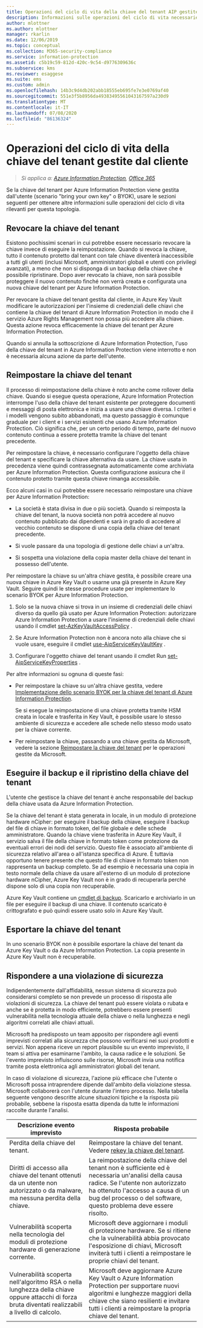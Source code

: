 ```yaml
---
title: Operazioni del ciclo di vita della chiave del tenant AIP gestite dal cliente
description: Informazioni sulle operazioni del ciclo di vita necessarie per la gestione da parte dell'utente della chiave del tenant per Azure Information Protection (scenario "bring your own key" o BYOK).
author: mlottner
ms.author: mlottner
manager: rkarlin
ms.date: 12/06/2019
ms.topic: conceptual
ms.collection: M365-security-compliance
ms.service: information-protection
ms.assetid: c5b19c59-812d-420c-9c54-d9776309636c
ms.subservice: kms
ms.reviewer: esaggese
ms.suite: ems
ms.custom: admin
ms.openlocfilehash: 14b3c9d4db202abb18555eb695fe7e3e0769af40
ms.sourcegitcommit: 551e3f5b8956da49383495561043167597a230d9
ms.translationtype: MT
ms.contentlocale: it-IT
ms.lasthandoff: 07/08/2020
ms.locfileid: "86136324"
---
```

# <a name="customer-managed-tenant-key-life-cycle-operations"></a>Operazioni del ciclo di vita della chiave del tenant gestite dal cliente

>*Si applica a: [Azure Information Protection](https://azure.microsoft.com/pricing/details/information-protection), [Office 365](https://download.microsoft.com/download/E/C/F/ECF42E71-4EC0-48FF-AA00-577AC14D5B5C/Azure_Information_Protection_licensing_datasheet_EN-US.pdf)*

Se la chiave del tenant per Azure Information Protection viene gestita dall'utente (scenario "bring your own key" o BYOK), usare le sezioni seguenti per ottenere altre informazioni sulle operazioni del ciclo di vita rilevanti per questa topologia.

## <a name="revoke-your-tenant-key"></a>Revocare la chiave del tenant

Esistono pochissimi scenari in cui potrebbe essere necessario revocare la chiave invece di eseguire la reimpostazione. Quando si revoca la chiave, tutto il contenuto protetto dal tenant con tale chiave diventerà inaccessibile a tutti gli utenti (inclusi Microsoft, amministratori globali e utenti con privilegi avanzati), a meno che non si disponga di un backup della chiave che è possibile ripristinare. Dopo aver revocato la chiave, non sarà possibile proteggere il nuovo contenuto finché non verrà creata e configurata una nuova chiave del tenant per Azure Information Protection. 

Per revocare la chiave del tenant gestita dal cliente, in Azure Key Vault modificare le autorizzazioni per l'insieme di credenziali delle chiavi che contiene la chiave del tenant di Azure Information Protection in modo che il servizio Azure Rights Management non possa più accedere alla chiave. Questa azione revoca efficacemente la chiave del tenant per Azure Information Protection.

Quando si annulla la sottoscrizione di Azure Information Protection, l'uso della chiave del tenant in Azure Information Protection viene interrotto e non è necessaria alcuna azione da parte dell'utente.

## <a name="rekey-your-tenant-key"></a>Reimpostare la chiave del tenant
Il processo di reimpostazione della chiave è noto anche come rollover della chiave. Quando si esegue questa operazione, Azure Information Protection interrompe l'uso della chiave del tenant esistente per proteggere documenti e messaggi di posta elettronica e inizia a usare una chiave diversa. I criteri e i modelli vengono subito abbandonati, ma questo passaggio è comunque graduale per i client e i servizi esistenti che usano Azure Information Protection. Ciò significa che, per un certo periodo di tempo, parte del nuovo contenuto continua a essere protetta tramite la chiave del tenant precedente.

Per reimpostare la chiave, è necessario configurare l'oggetto della chiave del tenant e specificare la chiave alternativa da usare. La chiave usata in precedenza viene quindi contrassegnata automaticamente come archiviata per Azure Information Protection. Questa configurazione assicura che il contenuto protetto tramite questa chiave rimanga accessibile.

Ecco alcuni casi in cui potrebbe essere necessario reimpostare una chiave per Azure Information Protection:

- La società è stata divisa in due o più società. Quando si reimposta la chiave del tenant, la nuova società non potrà accedere al nuovo contenuto pubblicato dai dipendenti e sarà in grado di accedere al vecchio contenuto se dispone di una copia della chiave del tenant precedente.

- Si vuole passare da una topologia di gestione delle chiavi a un'altra. 

- Si sospetta una violazione della copia master della chiave del tenant in possesso dell'utente.

Per reimpostare la chiave su un'altra chiave gestita, è possibile creare una nuova chiave in Azure Key Vault o usarne una già presente in Azure Key Vault. Seguire quindi le stesse procedure usate per implementare lo scenario BYOK per Azure Information Protection. 

1. Solo se la nuova chiave si trova in un insieme di credenziali delle chiavi diverso da quello già usato per Azure Information Protection: autorizzare Azure Information Protection a usare l'insieme di credenziali delle chiavi usando il cmdlet [set-AzKeyVaultAccessPolicy](/powershell/module/az.keyvault/set-azkeyvaultaccesspolicy) .

2. Se Azure Information Protection non è ancora noto alla chiave che si vuole usare, eseguire il cmdlet [use-AipServiceKeyVaultKey](/powershell/module/aipservice/use-aipservicekeyvaultkey) .

3. Configurare l'oggetto chiave del tenant usando il cmdlet Run [set-AipServiceKeyProperties](/powershell/module/aipservice/set-aipservicekeyproperties) .

Per altre informazioni su ognuna di queste fasi:

- Per reimpostare la chiave su un'altra chiave gestita, vedere [Implementazione dello scenario BYOK per la chiave del tenant di Azure Information Protection](plan-implement-tenant-key.md#implementing-byok-for-your-azure-information-protection-tenant-key).
    
    Se si esegue la reimpostazione di una chiave protetta tramite HSM creata in locale e trasferita in Key Vault, è possibile usare lo stesso ambiente di sicurezza e accedere alle schede nello stesso modo usato per la chiave corrente.

- Per reimpostare la chiave, passando a una chiave gestita da Microsoft, vedere la sezione [Reimpostare la chiave del tenant](operations-microsoft-managed-tenant-key.md#rekey-your-tenant-key) per le operazioni gestite da Microsoft.

## <a name="backup-and-recover-your-tenant-key"></a>Eseguire il backup e il ripristino della chiave del tenant
L'utente che gestisce la chiave del tenant è anche responsabile del backup della chiave usata da Azure Information Protection. 

Se la chiave del tenant è stata generata in locale, in un modulo di protezione hardware nCipher: per eseguire il backup della chiave, eseguire il backup del file di chiave in formato token, del file globale e delle schede amministratore. Quando la chiave viene trasferita in Azure Key Vault, il servizio salva il file della chiave in formato token come protezione da eventuali errori dei nodi del servizio. Questo file è associato all'ambiente di sicurezza relativo all'area o all'istanza specifica di Azure. È tuttavia opportuno tenere presente che questo file di chiave in formato token non rappresenta un backup completo. Se ad esempio è necessaria una copia in testo normale della chiave da usare all'esterno di un modulo di protezione hardware nCipher, Azure Key Vault non è in grado di recuperarla perché dispone solo di una copia non recuperabile.

Azure Key Vault contiene un [cmdlet di backup](/powershell/module/az.keyvault/backup-azkeyvaultkey). Scaricarlo e archiviarlo in un file per eseguire il backup di una chiave. Il contenuto scaricato è crittografato e può quindi essere usato solo in Azure Key Vault. 

## <a name="export-your-tenant-key"></a>Esportare la chiave del tenant
In uno scenario BYOK non è possibile esportare la chiave del tenant da Azure Key Vault o da Azure Information Protection. La copia presente in Azure Key Vault non è recuperabile. 

## <a name="respond-to-a-breach"></a>Rispondere a una violazione di sicurezza
Indipendentemente dall'affidabilità, nessun sistema di sicurezza può considerarsi completo se non prevede un processo di risposta alle violazioni di sicurezza. La chiave del tenant può essere violata o rubata e anche se è protetta in modo efficiente, potrebbero essere presenti vulnerabilità nella tecnologia attuale della chiave o nella lunghezza e negli algoritmi correlati alle chiavi attuali.

Microsoft ha predisposto un team apposito per rispondere agli eventi imprevisti correlati alla sicurezza che possono verificarsi nei suoi prodotti e servizi. Non appena riceve un report plausibile su un evento imprevisto, il team si attiva per esaminarne l'ambito, la causa radice e le soluzioni. Se l'evento imprevisto influiscono sulle risorse, Microsoft invia una notifica tramite posta elettronica agli amministratori globali del tenant.

In caso di violazione di sicurezza, l'azione più efficace che l'utente o Microsoft possa intraprendere dipende dall'ambito della violazione stessa. Microsoft collaborerà con l'utente durante l'intero processo. Nella tabella seguente vengono descritte alcune situazioni tipiche e la risposta più probabile, sebbene la risposta esatta dipenda da tutte le informazioni raccolte durante l'analisi.

|Descrizione evento imprevisto|Risposta probabile|
|------------------------|-------------------|
|Perdita della chiave del tenant.|Reimpostare la chiave del tenant. Vedere [rekey la chiave del tenant](#rekey-your-tenant-key).|
|Diritti di accesso alla chiave del tenant ottenuti da un utente non autorizzato o da malware, ma nessuna perdita della chiave.|La reimpostazione della chiave del tenant non è sufficiente ed è necessaria un'analisi della causa radice. Se l'utente non autorizzato ha ottenuto l'accesso a causa di un bug del processo o del software, questo problema deve essere risolto.|
|Vulnerabilità scoperta nella tecnologia del moduli di protezione hardware di generazione corrente.|Microsoft deve aggiornare i moduli di protezione hardware. Se si ritiene che la vulnerabilità abbia provocato l'esposizione di chiavi, Microsoft inviterà tutti i clienti a reimpostare le proprie chiavi del tenant.|
|Vulnerabilità scoperta nell'algoritmo RSA o nella lunghezza della chiave oppure attacchi di forza bruta diventati realizzabili a livello di calcolo.|Microsoft deve aggiornare Azure Key Vault o Azure Information Protection per supportare nuovi algoritmi e lunghezze maggiori della chiave che siano resilienti e invitare tutti i clienti a reimpostare la propria chiave del tenant.|

